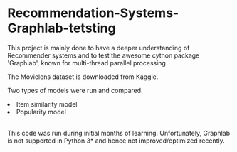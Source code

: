 # Recommendation-Systems-Graphlab-tetsting
This project is mainly done to have a deeper understanding of Recommender systems and to test the awesome cython package 'Graphlab', known for multi-thread parallel processing.

The Movielens dataset is downloaded from Kaggle.

Two types of models were run and compared.
<li>Item similarity model</li>
<li>Popularity model</li><br>

This code was run during initial months of learning. Unfortunately, Graphlab is not supported in Python 3\* and hence not improved/optimized recently.
